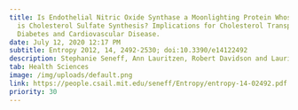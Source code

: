 ```yaml
---
title: Is Endothelial Nitric Oxide Synthase a Moonlighting Protein Whose Day Job
  is Cholesterol Sulfate Synthesis? Implications for Cholesterol Transport,
  Diabetes and Cardiovascular Disease.
date: July 12, 2020 12:17 PM
subtitle: Entropy 2012, 14, 2492-2530; doi:10.3390/e14122492
description: Stephanie Seneff, Ann Lauritzen, Robert Davidson and Laurie Lentz-Marino
tab: Health Sciences
image: /img/uploads/default.png
link: https://people.csail.mit.edu/seneff/Entropy/entropy-14-02492.pdf
priority: 30
---
```

